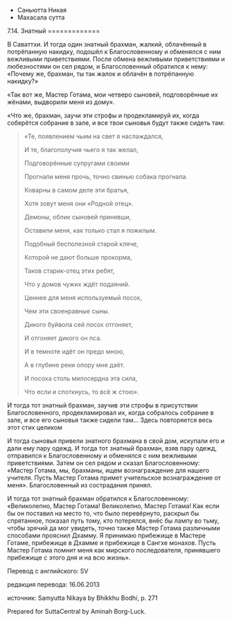 









* Саньютта Никая
* Махасала сутта


7\.14\. Знатный
\=\=\=\=\=\=\=\=\=\=\=\=\=



В Саваттхи\. И тогда один знатный брахман, жалкий, облачённый в потрёпанную накидку, подошёл к Благословенному и обменялся с ним вежливыми приветствиями\. После обмена вежливыми приветствиями и любезностями он сел рядом, и Благословенный обратился к нему: «Почему же, брахман, ты так жалок и облачён в потрёпанную накидку?»


«Так вот же, Мастер Готама, мои четверо сыновей, подговорённые их жёнами, выдворили меня из дому»\.


«Что же, брахман, заучи эти строфы и продекламируй их, когда соберётся собрание в зале, и все твои сыновья будут также сидеть там:



> «Те, появлением чьим на свет я наслаждался,  
> 
> И те, благополучия чьего я так желал,  
> 
> Подговорённые супругами своими  
> 
> Прогнали меня прочь, точно свинью собака прогнала\.  
> 
>   
> 
> Коварны в самом деле эти братья,  
> 
> Хотя зовут меня они «Родной отец»\.  
> 
> Демоны, облик сыновей принявши,  
> 
> Оставили меня, как только стал я пожилым\.  
> 
>   
> 
> Подобный бесполезной старой кляче,  
> 
> Которой не дают больше прокорма,  
> 
> Таков старик\-отец этих ребят,  
> 
> Что у домов чужих ждёт подаяний\.  
> 
>   
> 
> Ценнее для меня используемый посох,  
> 
> Чем эти своенравные сыны\.  
> 
> Дикого буйвола сей посох отгоняет,  
> 
> И отгоняет дикого он пса\.  
> 
>   
> 
> И в темноте идёт он предо мною,  
> 
> А в глубине реки опору мне даёт\.  
> 
> И посоха столь милосердна эта сила,  
> 
> Что если и споткнусь, то всё ж стою»\.


И тогда тот знатный брахман, заучив эти строфы в присутствии Благословенного, продекламировал их, когда собралось собрание в зале, и все его сыновья также сидели там… Здесь повторяется весь этот стих целиком


И тогда сыновья привели знатного брахмана в свой дом, искупали его и дали ему пару одежд\. И тогда тот знатный брахман, взяв пару одежд, отправился к Благословенному и обменялся с ним вежливыми приветствиями\. Затем он сел рядом и сказал Благословенному: «Мастер Готама, мы, брахманы, ищем вознаграждение для нашего учителя\. Пусть Мастер Готама примет учительское вознаграждение от меня»\. Благословенный из сострадания принял\.


И тогда тот знатный брахман обратился к Благословенному: «Великолепно, Мастер Готама\! Великолепно, Мастер Готама\! Как если бы он поставил на место то, что было перевёрнуто, раскрыл бы спрятанное, показал путь тому, кто потерялся, внёс бы лампу во тьму, чтобы зрячий да мог увидеть, точно также Мастер Готама различными способами прояснил Дхамму\. Я принимаю прибежище в Мастере Готаме, прибежище в Дхамме и прибежище в Сангхе монахов\. Пусть Мастер Готама помнит меня как мирского последователя, принявшего прибежище с этого дня и на всю жизнь»\.



Перевод с английского: SV


редакция перевода: 16\.06\.2013


источник: Samyutta Nikaya by Bhikkhu Bodhi, p\. 271


Prepared for SuttaCentral by Aminah Borg\-Luck\.






